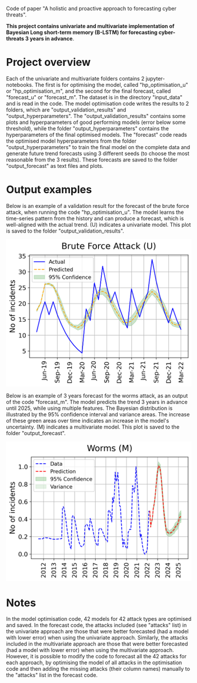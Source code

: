 Code of paper "A holistic and proactive approach to forecasting cyber threats".

**This project contains univariate and multivariate implementation of Bayesian Long short-term memory (B-LSTM) for forecasting cyber-threats 3 years in advance**.


# Project overview
Each of the univariate and multivariate folders contains 2 jupyter-notebooks. The first is for optimising the model, called "hp_optimisation_u" or "hp_optimisation_m", and the second for the final forecast, called "forecast_u" or "forecast_m". The dataset is in the directory "input_data" and is read in the code. The model optimisation code writes the results to 2 folders, which are "output_validation_results" and "output_hyperparameters". The "output_validation_results" contains some plots and hyperparameters of good performing models (error below some threshold), while the folder "output_hyperparameters" contains the hyperparameters of the final optimised models. The "forecast" code reads the optimised model hyperparameters from the folder "output_hyperparameters" to train the final model on the complete data and generate future trend forecasts using 3 different seeds (to choose the most reasonable from the 3 results). These forecasts are saved to the folder "output_forecast" as text files and plots.

# Output examples
Below is an example of a validation result for the forecast of the brute force attack, when running the code "hp_optimisation_u". The model learns the time-series pattern from the history and can produce a forecast, which is well-aligned with the actual trend. (U) indicates a univariate model. This plot is saved to the folder "output_validation_results".

<p align="center">
<a href="url"><img src="./univariate/output_validation_results/Brute%20Force%20Attack_t_7.png" align="centre"  width="700"   ></a>
</p>


Below is an example of 3 years forecast for the worms attack, as an output of the code "forecast_m". The model predicts the trend 3 years in advance until 2025, while using multiple features. The Bayesian distribution is illustrated by the 95% confidence interval and variance areas. The increase of these green areas over time indicates an increase in the model's uncertainty. (M) indicates a multivariate model. This plot is saved to the folder "output_forecast".

<p align="center">
<a href="url"><img src="./multivariate/output_forecast/Worms1.png" align="centre"  width="700"   ></a>
</p>


# Notes
In the model optimisation code, 42 models for 42 attack types are optimised and saved. In the forecast code, the attacks included (see "attacks" list) in the univariate approach are those that were better forecasted (had a model with lower error) when using the univariate approach. Similarly, the attacks included in the multivariate approach are those that were better forecasted (had a model with lower error) when using the multivariate approach. However, it is possible to modify the code to forecast all the 42 attacks for each approach, by optimising the model of all attacks in the optimisation code and then adding the missing attacks (their column names) manually to the "attacks" list in the forecast code.





